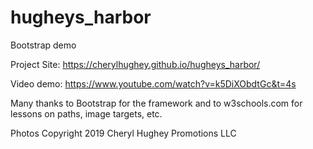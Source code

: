 # hugheys_harbor
Bootstrap demo

Project Site: https://cherylhughey.github.io/hugheys_harbor/

Video demo: https://www.youtube.com/watch?v=k5DiXObdtGc&t=4s

Many thanks to Bootstrap for the framework and to w3schools.com for lessons on paths, image targets, etc.

Photos Copyright 2019 Cheryl Hughey Promotions LLC

